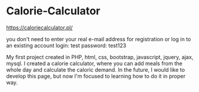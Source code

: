 # Calorie-Calculator

https://caloriecalculator.pl/

you don't need to enter your real e-mail address for registration
or log in to an existing account
login: test
password: test123

My first project created in PHP, html, css, bootstrap, javascript, jquery, ajax, mysql.
I created a calorie calculator, where you can add meals from the whole day and calculate the caloric demand.
In the future, I would like to develop this page, but now I'm focused to learning how to do it in proper way.
